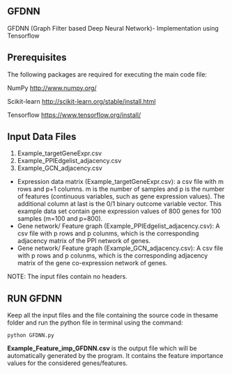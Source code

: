 ## GFDNN 
GFDNN (Graph Filter based Deep Neural Network)- Implementation using Tensorflow
## Prerequisites
The following packages are required for executing the main code file:

NumPy http://www.numpy.org/ 

Scikit-learn http://scikit-learn.org/stable/install.html

Tensorflow https://www.tensorflow.org/install/

## Input Data Files
1. Example_targetGeneExpr.csv  
2. Example_PPIEdgelist_adjacency.csv
3. Example_GCN_adjacency.csv

* Expression data matrix (Example_targetGeneExpr.csv): a csv file with m rows and p+1 columns. m is the number of samples and p is the number of features (continuous variables, such as gene expression values). The additional column at last is the 0/1 binary outcome variable vector. This example data set contain gene expression values of 800 genes for 100 samples (m=100 and p=800).
* Gene network/ Feature graph (Example_PPIEdgelist_adjacency.csv): A csv file with p rows and p colunms, which is the corresponding adjacency matrix of the PPI network of genes.
* Gene network/ Feature graph (Example_GCN_adjacency.csv): A csv file with p rows and p colunms, which is the corresponding adjacency matrix of the gene co-expression network of genes. 

NOTE: The input files contain no headers.

## RUN GFDNN
Keep all the input files and the file containing the source code in thesame folder and run the python file in terminal using the command:
    
    python GFDNN.py
    
    
**Example_Feature_imp_GFDNN.csv** is the output file which will be automatically generated by the program. It contains the feature importance values for the considered genes/features. 
